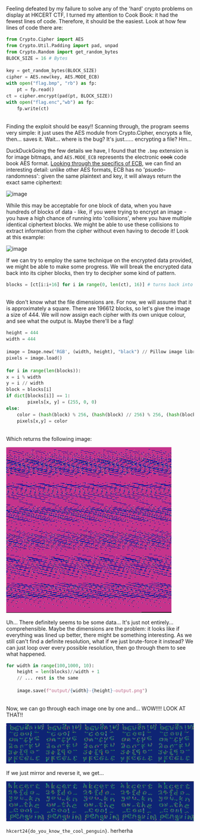 Feeling defeated by my failure to solve any of the 'hard' crypto problems on display at HKCERT CTF, I turned my attention to Cook Book: it had the fewest lines of code. Therefore, it should be the easiest. Look at how few lines of code there are: 

```python
from Crypto.Cipher import AES
from Crypto.Util.Padding import pad, unpad
from Crypto.Random import get_random_bytes
BLOCK_SIZE = 16 # Bytes

key = get_random_bytes(BLOCK_SIZE)
cipher = AES.new(key, AES.MODE_ECB)
with open("flag.bmp", "rb") as fp:
    pt = fp.read()
ct = cipher.encrypt(pad(pt, BLOCK_SIZE))
with open("flag.enc","wb") as fp:
    fp.write(ct)
```

\
Finding the exploit should be easy!! Scanning through, the program seems very simple: it just uses the AES module from Crypto.Cipher, encrypts a file, then... saves it. Wait... where is the bug? It's just...... encrypting a file? Hm...

DuckDuckGoing the few details we have, I found that the `.bmp` extension is for image bitmaps, and `AES.MODE_ECB` represents the electronic ~~cook~~ code book AES format. [Looking through the specifics of ECB](https://en.wikipedia.org/wiki/Block_cipher_mode_of_operation#Electronic_codebook_(ECB)), we can find an interesting detail: unlike other AES formats, ECB has no 'psuedo-randomness': given the same plaintext and key, it will always return the exact same ciphertext:

![image](https://upload.wikimedia.org/wikipedia/commons/thumb/d/d6/ECB_encryption.svg/768px-ECB_encryption.svg.png)

While this may be acceptable for one block of data, when you have hundreds of blocks of data - like, if you were trying to encrypt an  image - you have a high chance of running into 'collisions', where you have multiple identical ciphertext blocks. We might be able to use these collisions to extract information from the cipher without even having to decode it! Look at this example:

![image](https://miro.medium.com/v2/resize:fit:1400/1*zw8Juc6NoZheJt4k61tuEQ.png)

If we can try to employ the same technique on the encrypted data provided, we might be able to make some progress. We will break the encrypted data back into its cipher blocks, then try to decipher some kind of pattern.

```python
blocks = [ct[i:i+16] for i in range(0, len(ct), 16)] # turns back into array of blocks of 16
```
\
We don't know what the file dimensions are. For now, we will assume that it is approximately a square. There are 196612 blocks, so let's give the image a size of 444. We will now assign each cipher with its own unique colour, and see what the output is. Maybe there'll be a flag!

```python
height = 444
width = 444

image = Image.new('RGB', (width, height), "black") // Pillow image library
pixels = image.load()

for i in range(len(blocks)):
x = i % width
y = i // width
block = blocks[i]
if dict[blocks[i]] == 1:
        pixels[x, y] = (255, 0, 0)
else:
    color = (hash(block) % 256, (hash(block) // 256) % 256, (hash(block) // 65536) % 256)
    pixels[x,y] = color
```
\
Which returns the following image:
    
![output](../imgs/image.png)

Uh... There definitely seems to be some data... It's just not entirely... comprehensible. Maybe the dimensions are the problem: it looks like if everything was lined up better, there might be something interesting. As we still can't find a definite resolution, what if we just brute-force it instead? We can just loop over every possible resolution, then go through them to see what happened.

```python
for width in range(100,1000, 10):
    height = len(blocks)//width + 1 
    // ... rest is the same

    image.save(f"output/{width}-{height}-output.png")
```
\
Now, we can go through each image one by one and... WOW!!!! LOOK AT THAT!!

![almost](../imgs/almostflag.png)

If we just mirror and reverse it, we get...

![flag](../imgs/flag.png)

```hkcert24{do_you_know_the_cool_penguin}```. herherha
